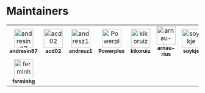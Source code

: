# Maintainers

<!-- readme: contributors,spark-ui-bot/- -start -->
<table>
<tr>
    <td align="center">
        <a href="https://github.com/andresin87">
            <img src="https://avatars.githubusercontent.com/u/1674036?v=4" width="50;" alt="andresin87"/>
            <br />
            <sub><b>andresin87</b></sub>
        </a>
    </td>
    <td align="center">
        <a href="https://github.com/acd02">
            <img src="https://avatars.githubusercontent.com/u/51230231?v=4" width="50;" alt="acd02"/>
            <br />
            <sub><b>acd02</b></sub>
        </a>
    </td>
    <td align="center">
        <a href="https://github.com/andresz1">
            <img src="https://avatars.githubusercontent.com/u/6877967?v=4" width="50;" alt="andresz1"/>
            <br />
            <sub><b>andresz1</b></sub>
        </a>
    </td>
    <td align="center">
        <a href="https://github.com/Powerplex">
            <img src="https://avatars.githubusercontent.com/u/2033710?v=4" width="50;" alt="Powerplex"/>
            <br />
            <sub><b>Powerplex</b></sub>
        </a>
    </td>
    <td align="center">
        <a href="https://github.com/kikoruiz">
            <img src="https://avatars.githubusercontent.com/u/2622119?v=4" width="50;" alt="kikoruiz"/>
            <br />
            <sub><b>kikoruiz</b></sub>
        </a>
    </td>
    <td align="center">
        <a href="https://github.com/arnau-rius">
            <img src="https://avatars.githubusercontent.com/u/32937662?v=4" width="50;" alt="arnau-rius"/>
            <br />
            <sub><b>arnau-rius</b></sub>
        </a>
    </td>
    <td align="center">
        <a href="https://github.com/soykje">
            <img src="https://avatars.githubusercontent.com/u/66770550?v=4" width="50;" alt="soykje"/>
            <br />
            <sub><b>soykje</b></sub>
        </a>
    </td>
    <td align="center">
        <a href="https://github.com/solygambas">
            <img src="https://avatars.githubusercontent.com/u/51904909?v=4" width="50;" alt="solygambas"/>
            <br />
            <sub><b>solygambas</b></sub>
        </a>
    </td></tr>
<tr>
    <td align="center">
        <a href="https://github.com/ferminhg">
            <img src="https://avatars.githubusercontent.com/u/944856?v=4" width="50;" alt="ferminhg"/>
            <br />
            <sub><b>ferminhg</b></sub>
        </a>
    </td></tr>
</table>
<!-- readme: contributors,spark-ui-bot/- -end -->
